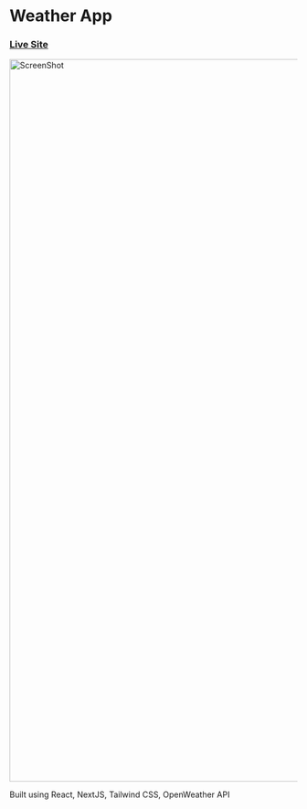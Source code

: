 # Weather App

### [Live Site](https://weather-1256.netlify.app/)


<img width="1266" alt="ScreenShot" src="./src/assets/images/screenshot.PNG">

Built using React, NextJS, Tailwind CSS, OpenWeather API
